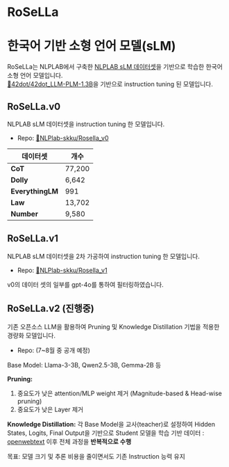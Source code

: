 # RoSeLLa
# 한국어 기반 소형 언어 모델(sLM)

RoSeLLa는 NLPLAB에서 구축한 [NLPLAB sLM 데이터셋](https://github.com/NLPlab-skku/DATA/tree/main/sLM)을 기반으로 학습한 한국어 소형 언어 모델입니다.<br/>
[🤗42dot/42dot_LLM-PLM-1.3B](https://huggingface.co/42dot/42dot_LLM-PLM-1.3B)을 기반으로 instruction tuning 된 모델입니다.


## RoSeLLa.v0
NLPLAB sLM 데이터셋을 instruction tuning 한 모델입니다.<br/>
- Repo: [🤗NLPlab-skku/Rosella_v0](https://huggingface.co/NLPlab-skku/RoSeLLa_v0) <br/>

|데이터셋|개수|
|------|---|
|**CoT**|77,200|
|**Dolly**|6,642|
|**EverythingLM**|991|
|**Law**|13,702|
|**Number**|9,580|

## RoSeLLa.v1
NLPLAB sLM 데이터셋을 2차 가공하여 instruction tuning 한 모델입니다.<br/>
- Repo: [🤗NLPlab-skku/Rosella_v1](https://huggingface.co/NLPlab-skku/RoSeLLa_v1) <br/>

v0의 데이터 셋의 일부를 gpt-4o를 통하여 필터링하였습니다. <br/>

## RoSeLLa.v2 (진행중)
기존 오픈소스 LLM을 활용하여 Pruning 및 Knowledge Distillation 기법을 적용한 경량화 모델입니다.
- Repo: (7~8월 중 공개 예정)

Base Model: Llama-3-3B, Qwen2.5-3B, Gemma-2B 등

**Pruning:** <br/>
1. 중요도가 낮은 attention/MLP weight 제거 (Magnitude-based & Head-wise pruning) <br/>
2. 중요도가 낮은 Layer 제거

**Knowledge Distillation:** 각 Base Model을 교사(teacher)로 설정하여 Hidden States, Logits, Final Output을 기반으로 Student 모델을 학습
기반 데이터 : [openwebtext](https://skylion007.github.io/OpenWebTextCorpus)
이후 전체 과정을 **반복적으로 수행**

목표: 모델 크기 및 추론 비용을 줄이면서도 기존 Instruction 능력 유지
